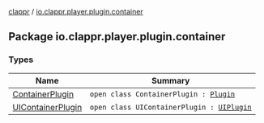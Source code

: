 [clappr](../index.md) / [io.clappr.player.plugin.container](.)

## Package io.clappr.player.plugin.container

### Types

| Name | Summary |
|---|---|
| [ContainerPlugin](-container-plugin/index.md) | `open class ContainerPlugin : `[`Plugin`](../io.clappr.player.plugin/-plugin/index.md) |
| [UIContainerPlugin](-u-i-container-plugin/index.md) | `open class UIContainerPlugin : `[`UIPlugin`](../io.clappr.player.plugin/-u-i-plugin/index.md) |
